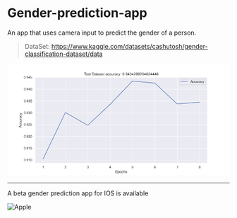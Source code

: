 # Gender-prediction-app
An app that uses camera input to predict the gender of a person.

> DataSet: https://www.kaggle.com/datasets/cashutosh/gender-classification-dataset/data

![Accuracy](Data/Accuracy.png)

---

A beta gender prediction app for IOS is available

![Apple](https://cdn.dribbble.com/users/1161517/screenshots/7896076/apple-logo-animation.gif)
